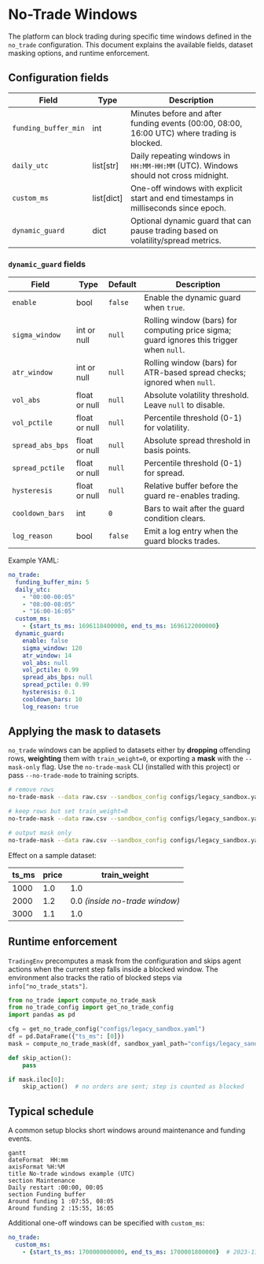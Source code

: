 # No-Trade Windows

The platform can block trading during specific time windows defined in the `no_trade` configuration.
This document explains the available fields, dataset masking options, and runtime enforcement.

## Configuration fields

| Field | Type | Description |
|------|------|-------------|
| `funding_buffer_min` | int | Minutes before and after funding events (00:00, 08:00, 16:00 UTC) where trading is blocked. |
| `daily_utc` | list[str] | Daily repeating windows in `HH:MM-HH:MM` (UTC). Windows should not cross midnight. |
| `custom_ms` | list[dict] | One-off windows with explicit start and end timestamps in milliseconds since epoch. |
| `dynamic_guard` | dict | Optional dynamic guard that can pause trading based on volatility/spread metrics. |

### `dynamic_guard` fields

| Field | Type | Default | Description |
|-------|------|---------|-------------|
| `enable` | bool | `false` | Enable the dynamic guard when `true`. |
| `sigma_window` | int or null | `null` | Rolling window (bars) for computing price sigma; guard ignores this trigger when `null`. |
| `atr_window` | int or null | `null` | Rolling window (bars) for ATR-based spread checks; ignored when `null`. |
| `vol_abs` | float or null | `null` | Absolute volatility threshold. Leave `null` to disable. |
| `vol_pctile` | float or null | `null` | Percentile threshold (0-1) for volatility. |
| `spread_abs_bps` | float or null | `null` | Absolute spread threshold in basis points. |
| `spread_pctile` | float or null | `null` | Percentile threshold (0-1) for spread. |
| `hysteresis` | float or null | `null` | Relative buffer before the guard re-enables trading. |
| `cooldown_bars` | int | `0` | Bars to wait after the guard condition clears. |
| `log_reason` | bool | `false` | Emit a log entry when the guard blocks trades. |

Example YAML:

```yaml
no_trade:
  funding_buffer_min: 5
  daily_utc:
    - "00:00-00:05"
    - "08:00-08:05"
    - "16:00-16:05"
  custom_ms:
    - {start_ts_ms: 1696118400000, end_ts_ms: 1696122000000}
  dynamic_guard:
    enable: false
    sigma_window: 120
    atr_window: 14
    vol_abs: null
    vol_pctile: 0.99
    spread_abs_bps: null
    spread_pctile: 0.99
    hysteresis: 0.1
    cooldown_bars: 10
    log_reason: true
```

## Applying the mask to datasets

`no_trade` windows can be applied to datasets either by **dropping** offending rows, **weighting** them with `train_weight=0`, or exporting a **mask** with the `--mask-only` flag.
Use the `no-trade-mask` CLI (installed with this project) or pass `--no-trade-mode` to training scripts.

```bash
# remove rows
no-trade-mask --data raw.csv --sandbox_config configs/legacy_sandbox.yaml --mode drop

# keep rows but set train_weight=0
no-trade-mask --data raw.csv --sandbox_config configs/legacy_sandbox.yaml --mode weight

# output mask only
no-trade-mask --data raw.csv --sandbox_config configs/legacy_sandbox.yaml --mask-only
```

Effect on a sample dataset:

| ts_ms | price | train_weight |
|-------|-------|--------------|
| 1000  | 1.0   | 1.0 |
| 2000  | 1.2   | 0.0 *(inside no-trade window)* |
| 3000  | 1.1   | 1.0 |

## Runtime enforcement

`TradingEnv` precomputes a mask from the configuration and skips agent actions when the current step falls inside a blocked window.
The environment also tracks the ratio of blocked steps via `info["no_trade_stats"]`.

```python
from no_trade import compute_no_trade_mask
from no_trade_config import get_no_trade_config
import pandas as pd

cfg = get_no_trade_config("configs/legacy_sandbox.yaml")
df = pd.DataFrame({"ts_ms": [0]})
mask = compute_no_trade_mask(df, sandbox_yaml_path="configs/legacy_sandbox.yaml")

def skip_action():
    pass

if mask.iloc[0]:
    skip_action()  # no orders are sent; step is counted as blocked
```

## Typical schedule

A common setup blocks short windows around maintenance and funding events.

```mermaid
gantt
dateFormat  HH:mm
axisFormat %H:%M
title No-trade windows example (UTC)
section Maintenance
Daily restart :00:00, 00:05
section Funding buffer
Around funding 1 :07:55, 08:05
Around funding 2 :15:55, 16:05
```

Additional one-off windows can be specified with `custom_ms`:

```yaml
no_trade:
  custom_ms:
    - {start_ts_ms: 1700000000000, end_ts_ms: 1700001800000}  # 2023-11-14 00:00-00:30 UTC
```

